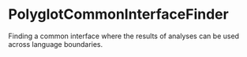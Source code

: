# PolyglotCommonInterfaceFinder
Finding a common interface where the results of analyses can be used across language boundaries.
